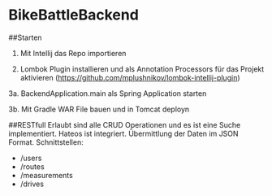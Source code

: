 # BikeBattleBackend

##Starten
1. Mit Intellij das Repo importieren

2. Lombok Plugin installieren und als Annotation Processors für das Projekt aktivieren (https://github.com/mplushnikov/lombok-intellij-plugin)

3a. BackendApplication.main als Spring Application starten

3b. Mit Gradle WAR File bauen und in Tomcat deployn

##RESTfull
Erlaubt sind alle CRUD Operationen und es ist eine Suche implementiert. Hateos ist integriert.
Übermittlung der Daten im JSON Format.
Schnittstellen:
* /users
* /routes
* /measurements
* /drives
